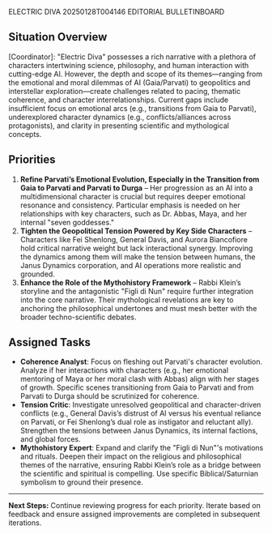 ELECTRIC DIVA  20250128T004146 EDITORIAL BULLETINBOARD
## Situation Overview
[Coordinator]: "Electric Diva" possesses a rich narrative with a plethora of characters intertwining science, philosophy, and human interaction with cutting-edge AI. However, the depth and scope of its themes—ranging from the emotional and moral dilemmas of AI (Gaia/Parvati) to geopolitics and interstellar exploration—create challenges related to pacing, thematic coherence, and character interrelationships. Current gaps include insufficient focus on emotional arcs (e.g., transitions from Gaia to Parvati), underexplored character dynamics (e.g., conflicts/alliances across protagonists), and clarity in presenting scientific and mythological concepts.

## Priorities
1. **Refine Parvati’s Emotional Evolution, Especially in the Transition from Gaia to Parvati and Parvati to Durga** – Her progression as an AI into a multidimensional character is crucial but requires deeper emotional resonance and consistency. Particular emphasis is needed on her relationships with key characters, such as Dr. Abbas, Maya, and her internal "seven goddesses."  
2. **Tighten the Geopolitical Tension Powered by Key Side Characters** – Characters like Fei Shenlong, General Davis, and Aurora Biancofiore hold critical narrative weight but lack interactional synergy. Improving the dynamics among them will make the tension between humans, the Janus Dynamics corporation, and AI operations more realistic and grounded.  
3. **Enhance the Role of the Mythohistory Framework** – Rabbi Klein’s storyline and the antagonistic "Figli di Nun" require further integration into the core narrative. Their mythological revelations are key to anchoring the philosophical undertones and must mesh better with the broader techno-scientific debates.

## Assigned Tasks
- **Coherence Analyst**: Focus on fleshing out Parvati's character evolution. Analyze if her interactions with characters (e.g., her emotional mentoring of Maya or her moral clash with Abbas) align with her stages of growth. Specific scenes transitioning from Gaia to Parvati and from Parvati to Durga should be scrutinized for coherence.  
- **Tension Critic**: Investigate unresolved geopolitical and character-driven conflicts (e.g., General Davis’s distrust of AI versus his eventual reliance on Parvati, or Fei Shenlong’s dual role as instigator and reluctant ally). Strengthen the tensions between Janus Dynamics, its internal factions, and global forces.  
- **Mythohistory Expert**: Expand and clarify the "Figli di Nun"'s motivations and rituals. Deepen their impact on the religious and philosophical themes of the narrative, ensuring Rabbi Klein’s role as a bridge between the scientific and spiritual is compelling. Use specific Biblical/Saturnian symbolism to ground their presence.

---
**Next Steps:** Continue reviewing progress for each priority. Iterate based on feedback and ensure assigned improvements are completed in subsequent iterations.